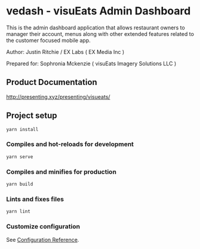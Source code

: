 # vedash - visuEats Admin Dashboard

This is the admin dashboard application that allows restaurant owners to manager their account, menus along with other extended features related to the customer focused mobile app.

Author: Justin Ritchie / EX Labs ( EX Media Inc )

Prepared for: Sophronia Mckenzie ( visuEats Imagery Solutions LLC )

## Product Documentation
http://presenting.xyz/presenting/visueats/


## Project setup
```
yarn install
```

### Compiles and hot-reloads for development
```
yarn serve
```

### Compiles and minifies for production
```
yarn build
```

### Lints and fixes files
```
yarn lint
```

### Customize configuration
See [Configuration Reference](https://cli.vuejs.org/config/).
